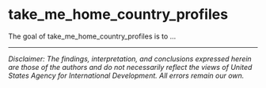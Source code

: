 
# take_me_home_country_profiles

<!-- badges: start -->
<!-- badges: end -->

The goal of take_me_home_country_profiles is to ...


---

*Disclaimer: The findings, interpretation, and conclusions expressed herein are those of the authors and do not necessarily reflect the views of United States Agency for International Development. All errors remain our own.*
